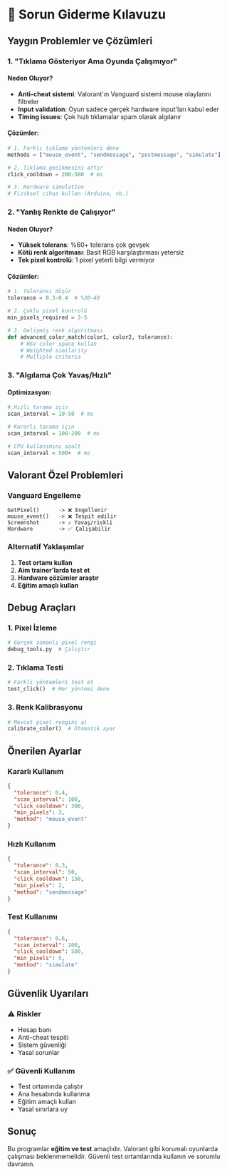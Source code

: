# 🔧 Sorun Giderme Kılavuzu

## Yaygın Problemler ve Çözümleri

### 1. "Tıklama Gösteriyor Ama Oyunda Çalışmıyor"

#### Neden Oluyor?
- **Anti-cheat sistemi**: Valorant'ın Vanguard sistemi mouse olaylarını filtreler
- **Input validation**: Oyun sadece gerçek hardware input'ları kabul eder
- **Timing issues**: Çok hızlı tıklamalar spam olarak algılanır

#### Çözümler:
```python
# 1. Farklı tıklama yöntemleri dene
methods = ["mouse_event", "sendmessage", "postmessage", "simulate"]

# 2. Tıklama gecikmesini artır
click_cooldown = 200-500  # ms

# 3. Hardware simulation
# Fiziksel cihaz kullan (Arduino, vb.)
```

### 2. "Yanlış Renkte de Çalışıyor"

#### Neden Oluyor?
- **Yüksek tolerans**: %60+ tolerans çok gevşek
- **Kötü renk algoritması**: Basit RGB karşılaştırması yetersiz
- **Tek pixel kontrolü**: 1 pixel yeterli bilgi vermiyor

#### Çözümler:
```python
# 1. Toleransı düşür
tolerance = 0.3-0.4  # %30-40

# 2. Çoklu pixel kontrolü
min_pixels_required = 3-5

# 3. Gelişmiş renk algoritması
def advanced_color_match(color1, color2, tolerance):
    # HSV color space kullan
    # Weighted similarity
    # Multiple criteria
```

### 3. "Algılama Çok Yavaş/Hızlı"

#### Optimizasyon:
```python
# Hızlı tarama için
scan_interval = 10-50  # ms

# Kararlı tarama için  
scan_interval = 100-200  # ms

# CPU kullanımını azalt
scan_interval = 500+  # ms
```

## Valorant Özel Problemleri

### Vanguard Engelleme
```
GetPixel()      -> ❌ Engellenir
mouse_event()   -> ❌ Tespit edilir
Screenshot      -> ⚠️ Yavaş/riskli
Hardware        -> ✅ Çalışabilir
```

### Alternatif Yaklaşımlar
1. **Test ortamı kullan**
2. **Aim trainer'larda test et**
3. **Hardware çözümler araştır**
4. **Eğitim amaçlı kullan**

## Debug Araçları

### 1. Pixel İzleme
```python
# Gerçek zamanlı pixel rengi
debug_tools.py  # Çalıştır
```

### 2. Tıklama Testi
```python
# Farklı yöntemleri test et
test_click()  # Her yöntemi dene
```

### 3. Renk Kalibrasyonu
```python
# Mevcut pixel rengini al
calibrate_color()  # Otomatik ayar
```

## Önerilen Ayarlar

### Kararlı Kullanım
```json
{
  "tolerance": 0.4,
  "scan_interval": 100,
  "click_cooldown": 300,
  "min_pixels": 3,
  "method": "mouse_event"
}
```

### Hızlı Kullanım
```json
{
  "tolerance": 0.3,
  "scan_interval": 50,
  "click_cooldown": 150,
  "min_pixels": 2,
  "method": "sendmessage"
}
```

### Test Kullanımı
```json
{
  "tolerance": 0.6,
  "scan_interval": 200,
  "click_cooldown": 500,
  "min_pixels": 5,
  "method": "simulate"
}
```

## Güvenlik Uyarıları

### ⚠️ Riskler
- Hesap banı
- Anti-cheat tespiti
- Sistem güvenliği
- Yasal sorunlar

### ✅ Güvenli Kullanım
- Test ortamında çalıştır
- Ana hesabında kullanma
- Eğitim amaçlı kullan
- Yasal sınırlara uy

## Sonuç

Bu programlar **eğitim ve test** amaçlıdır. Valorant gibi korumalı oyunlarda çalışması beklenmemelidir. Güvenli test ortamlarında kullanın ve sorumlu davranın.